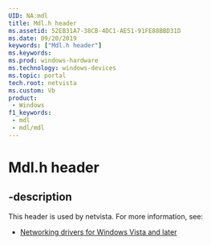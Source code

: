 ```yaml
---
UID: NA:mdl
title: Mdl.h header
ms.assetid: 52EB31A7-38CB-4DC1-AE51-91FE88BBD31D
ms.date: 09/20/2019
keywords: ["Mdl.h header"]
ms.keywords: 
ms.prod: windows-hardware
ms.technology: windows-devices
ms.topic: portal
tech.root: netvista
ms.custom: Vb
product:
 - Windows
f1_keywords:
 - mdl
 - mdl/mdl
---
```


# Mdl.h header


## -description

This header is used by netvista. For more information, see:

- [Networking drivers for Windows Vista and later](../_netvista/index.md)

